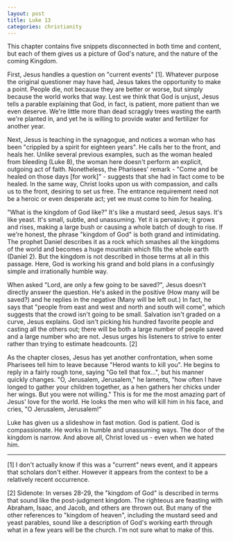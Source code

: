 ```yaml
---
layout: post
title: Luke 13
categories: christianity
---
```


This chapter contains five snippets disconnected in both time and content, but each of them gives us a picture of God's nature, and the nature of the coming Kingdom.

First, Jesus handles a question on "current events" \[1\].  Whatever purpose the original questioner may have had, Jesus takes the opportunity to make a point.  People die, not because they are better or worse, but simply because the world works that way.  Lest we think that God is unjust, Jesus tells a parable explaining that God, in fact, is patient, more patient than we even deserve.  We're little more than dead scraggly trees wasting the earth we're planted in, and yet he is willing to provide water and fertilizer for another year.

Next, Jesus is teaching in the synagogue, and notices a woman who has been "crippled by a spirit for eighteen years".  He calls her to the front, and heals her.  Unlike several previous examples, such as the woman healed from bleeding (Luke 8), the woman here doesn't perform an explicit, outgoing act of faith.  Nonetheless, the Pharisees' remark - "Come and be healed on those days \[for work\]" - suggests that she had in fact come to be healed.  In the same way, Christ looks upon us with compassion, and calls us to the front, desiring to set us free.  The entrance requirement need not be a heroic or even desperate act; yet we must come to him for healing.

"What is the kingdom of God like?"  It's like a mustard seed, Jesus says.  It's like yeast.  It's small, subtle, and unassuming.  Yet it is pervasive; it grows and rises, making a large bush or causing a whole batch of dough to rise.  If we're honest, the phrase "kingdom of God" is both grand and intimidating.  The prophet Daniel describes it as a rock which smashes all the kingdoms of the world and becomes a huge mountain which fills the whole earth (Daniel 2).  But the kingdom is not described in those terms at all in this passage.  Here, God is working his grand and bold plans in a confusingly simple and irrationally humble way.

When asked "Lord, are only a few going to be saved?", Jesus doesn't directly answer the question.  He's asked in the positive (How many will be saved?) and he replies in the negative (Many will be left out.) In fact, he says that "people from east and west and north and south will come", which suggests that the crowd isn't going to be small.  Salvation isn't graded on a curve, Jesus explains.  God isn't picking his hundred favorite people and casting all the others out; there will be both a large number of people saved and a large number who are not.  Jesus urges his listeners to strive to enter rather than trying to estimate headcounts. \[2\]

As the chapter closes, Jesus has yet another confrontation, when some Pharisees tell him to leave because "Herod wants to kill you".  He begins to reply in a fairly rough tone, saying "Go tell that fox...", but his manner quickly changes.  "O, Jerusalem, Jerusalem," he laments, "how often I have longed to gather your children together, as a hen gathers her chicks under her wings.  But you were not willing." This is for me the most amazing part of Jesus' love for the world.  He looks the men who will kill him in his face, and cries, "O Jerusalem, Jerusalem!"

Luke has given us a slideshow in fast motion.  God is patient.  God is compassionate.  He works in humble and unassuming ways.  The door of the kingdom is narrow.  And above all, Christ loved us - even when we hated him.

***

\[1\] I don't actually know if this was a "current" news event, and it appears that scholars don't either.  However it appears from the context to be a relatively recent occurrence.

\[2\] Sidenote: In verses 28-29, the "kingdom of God" is described in terms that sound like the post-judgment kingdom.  The righteous are feasting with Abraham, Isaac, and Jacob, and others are thrown out.  But many of the other references to "kingdom of heaven", including the mustard seed and yeast parables, sound like a description of God's working earth through what in a few years will be the church.  I'm not sure what to make of this.


